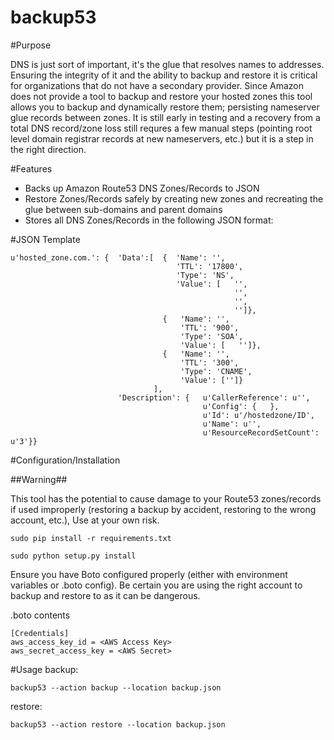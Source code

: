 backup53
==========

#Purpose 

DNS is just sort of important, it's the glue that resolves names to addresses. Ensuring the integrity of it and the ability to backup and restore it is critical for organizations that do not have a secondary provider. Since Amazon does not provide a tool to backup and restore your hosted zones this tool allows you to backup and dynamically restore them; persisting nameserver glue records between zones. It is still early in testing and a recovery from a total DNS record/zone loss still requres a few manual steps (pointing root level domain registrar records at new nameservers, etc.) but it is a step in the right direction.

#Features

* Backs up Amazon Route53 DNS Zones/Records to JSON
* Restore Zones/Records safely by creating new zones and recreating the glue between sub-domains and parent domains
* Stores all DNS Zones/Records in the following JSON format:

#JSON Template

```
u'hosted_zone.com.': {  'Data':[  {  'Name': '',
                                     'TTL': '17800',
                                     'Type': 'NS',
                                     'Value': [   '',
                                                  '',
                                                  '',
                                                  '']},
                                  {   'Name': '',
                                      'TTL': '900',
                                      'Type': 'SOA',
                                      'Value': [   '']},
                                  {   'Name': '',
                                      'TTL': '300',
                                      'Type': 'CNAME',
                                      'Value': ['']}
                                ],
                        'Description': {   u'CallerReference': u'',
                                           u'Config': {   },
                                           u'Id': u'/hostedzone/ID',
                                           u'Name': u'',
                                           u'ResourceRecordSetCount': u'3'}}
```
#Configuration/Installation

##Warning##

This tool has the potential to cause damage to your Route53 zones/records if used improperly (restoring a backup by accident, restoring to the wrong account, etc.), Use at your own risk.

```sudo pip install -r requirements.txt```

```sudo python setup.py install```


Ensure you have Boto configured properly (either with environment variables or .boto config). Be certain you are using the right account to backup and restore to as it can be dangerous.

.boto contents
```
[Credentials]
aws_access_key_id = <AWS Access Key>
aws_secret_access_key = <AWS Secret>
```
#Usage
backup: 

```backup53 --action backup --location backup.json```

restore: 

```backup53 --action restore --location backup.json```


